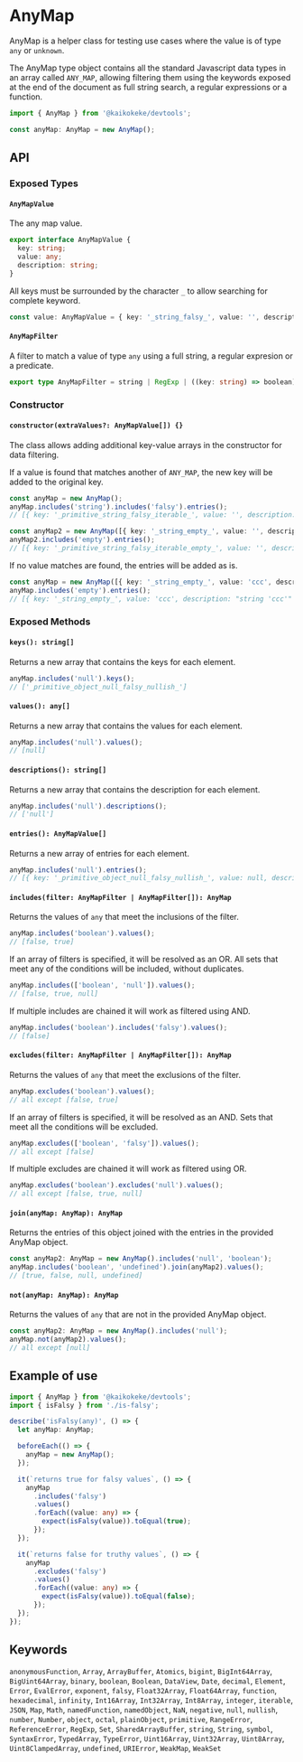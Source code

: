 # AnyMap

AnyMap is a helper class for testing use cases where the value is of type `any` or `unknown`.

The AnyMap type object contains all the standard Javascript data types in an array called `ANY_MAP`, allowing filtering them using the keywords exposed at the end of the document as full string search, a regular expressions or a function.

```ts
import { AnyMap } from '@kaikokeke/devtools';

const anyMap: AnyMap = new AnyMap();
```

## API

### Exposed Types

#### `AnyMapValue`

The any map value.

```ts
export interface AnyMapValue {
  key: string;
  value: any;
  description: string;
}
```

All keys must be surrounded by the character `_` to allow searching for complete keyword.

```ts
const value: AnyMapValue = { key: '_string_falsy_', value: '', description: "string ''" };
```

#### `AnyMapFilter`

A filter to match a value of type `any` using a full string, a regular expresion or a predicate.

```ts
export type AnyMapFilter = string | RegExp | ((key: string) => boolean);
```

### Constructor

#### `constructor(extraValues?: AnyMapValue[]) {}`

The class allows adding additional key-value arrays ​​in the constructor for data filtering.

If a value is found that matches another of `ANY_MAP`, the new key will be added to the original key.

```ts
const anyMap = new AnyMap();
anyMap.includes('string').includes('falsy').entries();
// [{ key: '_primitive_string_falsy_iterable_', value: '', description: "string ''" }]

const anyMap2 = new AnyMap([{ key: '_string_empty_', value: '', description: '' }]);
anyMap2.includes('empty').entries();
// [{ key: '_primitive_string_falsy_iterable_empty_', value: '', description: "string ''" }]
```

If no value matches are found, the entries will be added as is.

```ts
const anyMap = new AnyMap([{ key: '_string_empty_', value: 'ccc', description: "string 'ccc'" }]);
anyMap.includes('empty').entries();
// [{ key: '_string_empty_', value: 'ccc', description: "string 'ccc'" }]
```

### Exposed Methods

#### `keys(): string[]`

Returns a new array that contains the keys for each element.

```ts
anyMap.includes('null').keys();
// ['_primitive_object_null_falsy_nullish_']
```

#### `values(): any[]`

Returns a new array that contains the values for each element.

```ts
anyMap.includes('null').values();
// [null]
```

#### `descriptions(): string[]`

Returns a new array that contains the description for each element.

```ts
anyMap.includes('null').descriptions();
// ['null']
```

#### `entries(): AnyMapValue[]`

Returns a new array of entries for each element.

```ts
anyMap.includes('null').entries();
// [{ key: '_primitive_object_null_falsy_nullish_', value: null, description: 'null' }]
```

#### `includes(filter: AnyMapFilter | AnyMapFilter[]): AnyMap`

Returns the values of `any` that meet the inclusions of the filter.

```ts
anyMap.includes('boolean').values();
// [false, true]
```

If an array of filters is specified, it will be resolved as an OR.
All sets that meet any of the conditions will be included, without duplicates.

```ts
anyMap.includes(['boolean', 'null']).values();
// [false, true, null]
```

If multiple includes are chained it will work as filtered using AND.

```ts
anyMap.includes('boolean').includes('falsy').values();
// [false]
```

#### `excludes(filter: AnyMapFilter | AnyMapFilter[]): AnyMap`

Returns the values of `any` that meet the exclusions of the filter.

```ts
anyMap.excludes('boolean').values();
// all except [false, true]
```

If an array of filters is specified, it will be resolved as an AND.
Sets that meet all the conditions will be excluded.

```ts
anyMap.excludes(['boolean', 'falsy']).values();
// all except [false]
```

If multiple excludes are chained it will work as filtered using OR.

```ts
anyMap.excludes('boolean').excludes('null').values();
// all except [false, true, null]
```

#### `join(anyMap: AnyMap): AnyMap`

Returns the entries of this object joined with the entries in the provided AnyMap object.

```ts
const anyMap2: AnyMap = new AnyMap().includes('null', 'boolean');
anyMap.includes('boolean', 'undefined').join(anyMap2).values();
// [true, false, null, undefined]
```

#### `not(anyMap: AnyMap): AnyMap`

Returns the values of `any` that are not in the provided AnyMap object.

```ts
const anyMap2: AnyMap = new AnyMap().includes('null');
anyMap.not(anyMap2).values();
// all except [null]
```

## Example of use

```ts
import { AnyMap } from '@kaikokeke/devtools';
import { isFalsy } from './is-falsy';

describe('isFalsy(any)', () => {
  let anyMap: AnyMap;

  beforeEach(() => {
    anyMap = new AnyMap();
  });

  it(`returns true for falsy values`, () => {
    anyMap
      .includes('falsy')
      .values()
      .forEach((value: any) => {
        expect(isFalsy(value)).toEqual(true);
      });
  });

  it(`returns false for truthy values`, () => {
    anyMap
      .excludes('falsy')
      .values()
      .forEach((value: any) => {
        expect(isFalsy(value)).toEqual(false);
      });
  });
});
```

## Keywords

`anonymousFunction`, `Array`, `ArrayBuffer`, `Atomics`, `bigint`, `BigInt64Array`, `BigUint64Array`, `binary`, `boolean`, `Boolean`, `DataView`, `Date`, `decimal`, `Element`, `Error`, `EvalError`, `exponent`, `falsy`, `Float32Array`, `Float64Array`, `function`, `hexadecimal`, `infinity`, `Int16Array`, `Int32Array`, `Int8Array`, `integer`, `iterable`, `JSON`, `Map`, `Math`, `namedFunction`, `namedObject`, `NaN`, `negative`, `null`, `nullish`, `number`, `Number`, `object`, `octal`, `plainObject`, `primitive`, `RangeError`, `ReferenceError`, `RegExp`, `Set`, `SharedArrayBuffer`, `string`, `String`, `symbol`, `SyntaxError`, `TypedArray`, `TypeError`, `Uint16Array`, `Uint32Array`, `Uint8Array`, `Uint8ClampedArray`, `undefined`, `URIError`, `WeakMap`, `WeakSet`
